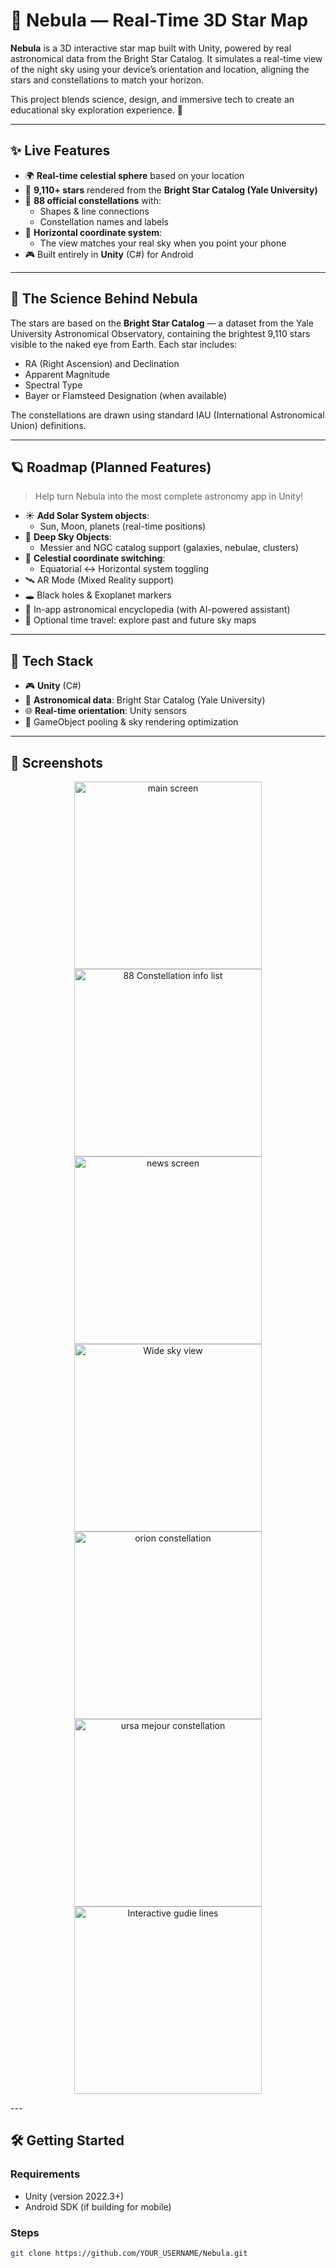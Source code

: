 # 🌌 Nebula — Real-Time 3D Star Map

**Nebula** is a 3D interactive star map built with Unity, powered by real astronomical data from the Bright Star Catalog. It simulates a real-time view of the night sky using your device’s orientation and location, aligning the stars and constellations to match your horizon.

This project blends science, design, and immersive tech to create an educational sky exploration experience. 🌠

---

## ✨ Live Features

- 🌍 **Real-time celestial sphere** based on your location
- 🌠 **9,110+ stars** rendered from the **Bright Star Catalog (Yale University)**
- 🔭 **88 official constellations** with:
  - Shapes & line connections
  - Constellation names and labels
- 🧭 **Horizontal coordinate system**:
  - The view matches your real sky when you point your phone
- 🎮 Built entirely in **Unity** (C#) for Android

---

## 🧠 The Science Behind Nebula

The stars are based on the **Bright Star Catalog** — a dataset from the Yale University Astronomical Observatory, containing the brightest 9,110 stars visible to the naked eye from Earth. Each star includes:

- RA (Right Ascension) and Declination
- Apparent Magnitude
- Spectral Type
- Bayer or Flamsteed Designation (when available)

The constellations are drawn using standard IAU (International Astronomical Union) definitions.

---

## 🪐 Roadmap (Planned Features)

> Help turn Nebula into the most complete astronomy app in Unity!

- ☀️ **Add Solar System objects**:
  - Sun, Moon, planets (real-time positions)
- 🔭 **Deep Sky Objects**:
  - Messier and NGC catalog support (galaxies, nebulae, clusters)
- 🧭 **Celestial coordinate switching**:
  - Equatorial ↔ Horizontal system toggling
- 🛰️ AR Mode (Mixed Reality support)
- 🕳️ Black holes & Exoplanet markers
- 📝 In-app astronomical encyclopedia (with AI-powered assistant)
- 🌌 Optional time travel: explore past and future sky maps

---

## 🧪 Tech Stack

- 🎮 **Unity** (C#)
- 🧠 **Astronomical data**: Bright Star Catalog (Yale University)
- 🌐 **Real-time orientation**: Unity sensors
- 🧱 GameObject pooling & sky rendering optimization

---


## 📸 Screenshots

<p align="center">
  <img src="screenshots/minu.png" width="300" alt="main screen ">
  <img src="screenshots/88info.png" width="300" alt="88 Constellation info list ">
  <img src="screenshots/newsscreen.png" width="300" alt="news screen ">
  <img src="screenshots/skyview.png" width="300" alt="Wide sky view">
  <img src="screenshots/orion.png" width="300" alt="orion constellation">
  <img src="screenshots/ursa.png" width="300" alt="ursa mejour constellation">
  <img src="screenshots/ursawithguideline.png" width="300" alt="Interactive gudie lines">
</p>
---

## 🛠️ Getting Started

### Requirements

- Unity (version 2022.3+)
- Android SDK (if building for mobile)

### Steps

```bash
git clone https://github.com/YOUR_USERNAME/Nebula.git
